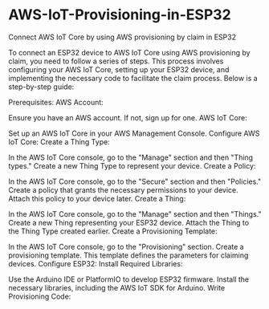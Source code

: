 # AWS-IoT-Provisioning-in-ESP32
Connect AWS IoT Core by using AWS provisioning by claim in ESP32 


To connect an ESP32 device to AWS IoT Core using AWS provisioning by claim, you need to follow a series of steps. This process involves configuring your AWS IoT Core, setting up your ESP32 device, and implementing the necessary code to facilitate the claim process. Below is a step-by-step guide:

Prerequisites:
AWS Account:

Ensure you have an AWS account. If not, sign up for one.
AWS IoT Core:

Set up an AWS IoT Core in your AWS Management Console.
Configure AWS IoT Core:
Create a Thing Type:

In the AWS IoT Core console, go to the "Manage" section and then "Thing types."
Create a new Thing Type to represent your device.
Create a Policy:

In the AWS IoT Core console, go to the "Secure" section and then "Policies."
Create a policy that grants the necessary permissions to your device. Attach this policy to your device later.
Create a Thing:

In the AWS IoT Core console, go to the "Manage" section and then "Things."
Create a new Thing representing your ESP32 device.
Attach the Thing to the Thing Type created earlier.
Create a Provisioning Template:

In the AWS IoT Core console, go to the "Provisioning" section.
Create a provisioning template. This template defines the parameters for claiming devices.
Configure ESP32:
Install Required Libraries:

Use the Arduino IDE or PlatformIO to develop ESP32 firmware.
Install the necessary libraries, including the AWS IoT SDK for Arduino.
Write Provisioning Code:
